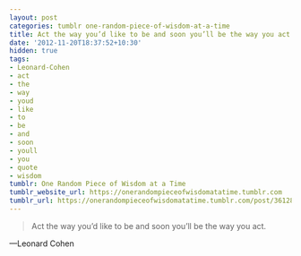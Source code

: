 ```yaml
---
layout: post
categories: tumblr one-random-piece-of-wisdom-at-a-time
title: Act the way you’d like to be and soon you’ll be the way you act.
date: '2012-11-20T18:37:52+10:30'
hidden: true
tags:
- Leonard-Cohen
- act
- the
- way
- youd
- like
- to
- be
- and
- soon
- youll
- you
- quote
- wisdom
tumblr: One Random Piece of Wisdom at a Time
tumblr_website_url: https://onerandompieceofwisdomatatime.tumblr.com
tumblr_url: https://onerandompieceofwisdomatatime.tumblr.com/post/36128614717/act-the-way-youd-like-to-be-and-soon-youll-be
---
```

> Act the way you’d like to be and soon you’ll be the way you act.

—Leonard Cohen

